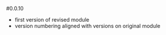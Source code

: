 #0.0.10
- first version of revised module
- version numbering aligned with versions on original module
